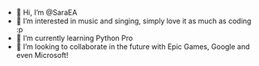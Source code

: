 - 👋 Hi, I’m @SaraEA
- 👀 I’m interested in music and singing, simply love it as much as coding :p
- 🌱 I’m currently learning Python Pro
- 💞️ I’m looking to collaborate in the future with Epic Games, Google and even Microsoft!

<!---
SaraEA/SaraEA is a ✨ special ✨ repository because its `README.md` (this file) appears on your GitHub profile.
You can click the Preview link to take a look at your changes.
--->
